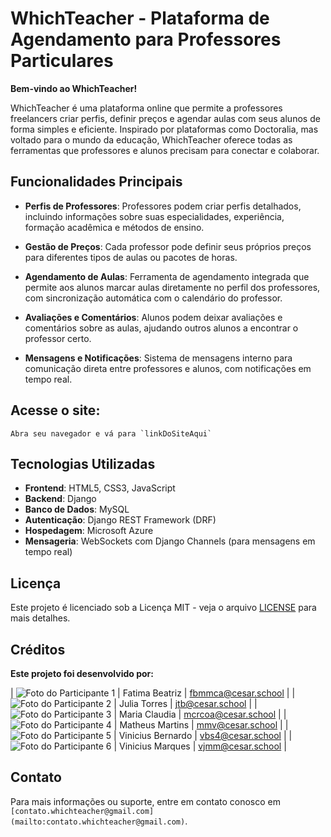 # WhichTeacher - Plataforma de Agendamento para Professores Particulares

**Bem-vindo ao WhichTeacher!** 

WhichTeacher é uma plataforma online que permite a professores freelancers criar perfis, definir preços e agendar aulas com seus alunos de forma simples e eficiente. Inspirado por plataformas como Doctoralia, mas voltado para o mundo da educação, WhichTeacher oferece todas as ferramentas que professores e alunos precisam para conectar e colaborar.

## Funcionalidades Principais

- **Perfis de Professores**: Professores podem criar perfis detalhados, incluindo informações sobre suas especialidades, experiência, formação acadêmica e métodos de ensino.
  
- **Gestão de Preços**: Cada professor pode definir seus próprios preços para diferentes tipos de aulas ou pacotes de horas.

- **Agendamento de Aulas**: Ferramenta de agendamento integrada que permite aos alunos marcar aulas diretamente no perfil dos professores, com sincronização automática com o calendário do professor.

- **Avaliações e Comentários**: Alunos podem deixar avaliações e comentários sobre as aulas, ajudando outros alunos a encontrar o professor certo.

- **Mensagens e Notificações**: Sistema de mensagens interno para comunicação direta entre professores e alunos, com notificações em tempo real.

## **Acesse o site**:

    Abra seu navegador e vá para `linkDoSiteAqui`

## Tecnologias Utilizadas

- **Frontend**: HTML5, CSS3, JavaScript
- **Backend**: Django
- **Banco de Dados**: MySQL
- **Autenticação**: Django REST Framework (DRF)
- **Hospedagem**: Microsoft Azure
- **Mensageria**: WebSockets com Django Channels (para mensagens em tempo real)

## Licença

Este projeto é licenciado sob a Licença MIT - veja o arquivo [LICENSE](LICENSE) para mais detalhes.

## Créditos

**Este projeto foi desenvolvido por:**

| ![Foto do Participante 1](https://imgur.com/qiddls9) | Fatima Beatriz    | [fbmmca@cesar.school](mailto:fbmmca@cesar.school) |
| ![Foto do Participante 2](https://imgur.com/Gp3Qnov) | Julia Torres      | [jtb@cesar.school](mailto:jtb@cesar.school)       |
| ![Foto do Participante 3](https://imgur.com/B7Gs5AB) | Maria Claudia     | [mcrcoa@cesar.school](mailto:mcrcoa@cesar.school) |
| ![Foto do Participante 4](https://imgur.com/3EiNSXx) | Matheus Martins   | [mmv@cesar.school](mailto:mmv@cesar.school)       |
| ![Foto do Participante 5](https://imgur.com/PUBw0Xa) | Vinicius Bernardo | [vbs4@cesar.school](mailto:vbs4@cesar.school)     |
| ![Foto do Participante 6](https://imgur.com/vB6f7CX) | Vinicius Marques  | [vjmm@cesar.school](mailto:vjmm@cesar.school)     |

## Contato

Para mais informações ou suporte, entre em contato conosco em `[contato.whichteacher@gmail.com](mailto:contato.whichteacher@gmail.com)`.
